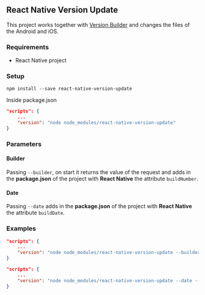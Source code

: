 ## React Native Version Update

This project works together with [Version Builder](https://github.com/LucasMonteiro1/version-builder) and changes the files of the Android and iOS.

### Requirements
- React Native project

### Setup
`npm install --save react-native-version-update`

Inside package.json
```json
"scripts": {
    ...
    "version": "node node_modules/react-native-version-update"
}
```

### Parameters
#### Builder
Passing `--builder`, on start it returns the value of the request and adds in the **package.json** of the project with **React Native** the attribute `buildNumber`.

#### Date
Passing `--date` adds in the **package.json** of the project with **React Native** the attribute `buildDate`.

### Examples

```json
"scripts": {
    ...
    "version": "node node_modules/react-native-version-update --builder=https://version-builder.herokuapp.com/builder/example-app"
}
```
```json
"scripts": {
    ...
    "version": "node node_modules/react-native-version-update --date --builder=https://version-builder.herokuapp.com/builder/example-app"
}
```
